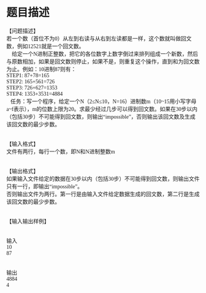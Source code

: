 # 题目描述


<p>
<span style="font-family:Microsoft YaHei;">【问题描述】</span><br/>
<span style="font-family:Microsoft YaHei;"> 若一个数（首位不为0）从左到右读与从右到左读都是一样，这个数就叫做回文数，例如12521就是一个回文数。</span><br/>
<span style="font-family:Microsoft YaHei;">     给定一个N进制正整数，把它的各位数字上数字倒过来排列组成一个新数，然后与原数相加，如果是回文数则停止，如果不是，则重复这个操作，直到和为回文数为止。例如：10进制87则有：</span><br/>
<span style="font-family:Microsoft YaHei;"> STEP1: 87+78=165</span><br/>
<span style="font-family:Microsoft YaHei;"> STEP2: 165+561=726</span><br/>
<span style="font-family:Microsoft YaHei;"> STEP3: 726+627=1353</span><br/>
<span style="font-family:Microsoft YaHei;"> STEP4: 1353+3531=4884</span><br/>
<span style="font-family:Microsoft YaHei;">    任务：写一个程序，给定一个N（2≤N≤10，N=16）进制数m（10~15用小写字母a~f表示），m的位数上限为20。求最少经过几步可以得到回文数。如果在30步以内（包括30步）不可能得到回文数，则输出“impossible”，否则输出该回文数及生成该回文数的最少步数。</span> 
</p>
<p>
<br/>
<span style="font-family:Microsoft YaHei;"> 【输入格式】</span><br/>
<span style="font-family:Microsoft YaHei;"> 文件有两行，每行一个数，即N和N进制整数m</span> 
</p>
<p>
<br/>
<span style="font-family:Microsoft YaHei;"> 【输出格式】</span><br/>
<span style="font-family:Microsoft YaHei;"> 如果输入文件给定的数据在30步以内（包括30步）不可能得到回文数，则输出文件只有一行，即输出“impossible”。</span><br/>
<span style="font-family:Microsoft YaHei;"> 否则输出文件为两行。第一行是由输入文件给定数据生成的回文数，第二行是生成该回文数的最少步数。</span> 
</p>
<p>
<br/>
<span style="font-family:Microsoft YaHei;"> 【输入输出样例】</span> 
</p>
<p>
<br/>
<span style="font-family:Microsoft YaHei;"> 输入</span><br/>
<span style="font-family:Microsoft YaHei;"> 10</span><br/>
<span style="font-family:Microsoft YaHei;"> 87</span> 
</p>
<p>
<br/>
<span style="font-family:Microsoft YaHei;"> 输出</span><br/>
<span style="font-family:Microsoft YaHei;"> 4884</span><br/>
<span style="font-family:Microsoft YaHei;"> 4</span> 
</p>
